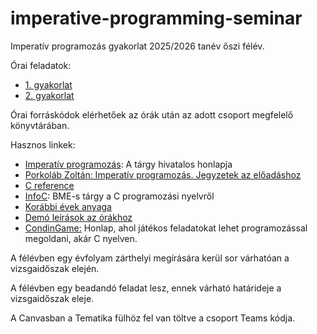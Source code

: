 # imperative-programming-seminar

Imperatív programozás gyakorlat 2025/2026 tanév őszi félév.

Órai feladatok:

* [1. gyakorlat](exercises/gyak01.md)
* [2. gyakorlat](exercises/gyak02.md)


Órai forráskódok elérhetőek az órák után az adott csoport megfelelő könyvtárában.

Hasznos linkek:
* [Imperatív programozás](http://kto.web.elte.hu/hu/oktatas/imp/): A tárgy hivatalos honlapja
* [Porkoláb Zoltán: Imperatív programozás. Jegyzetek az előadáshoz](http://gsd.web.elte.hu/imper/)
* [C reference](https://en.cppreference.com/w/c.html)
* [InfoC](https://infoc.eet.bme.hu/): BME-s tárgy a C programozási nyelvről
* [Korábbi évek anyaga](./arch/)
* [Demó leírások az órákhoz](./exercises/demos.md)
* [CondinGame:](https://www.codingame.com/start/) Honlap, ahol játékos feladatokat lehet programozással megoldani, akár C nyelven.

A félévben egy évfolyam zárthelyi megírására kerül sor várhatóan a vizsgaidőszak elején.

A félévben egy beadandó feladat lesz, ennek várható határideje a vizsgaidőszak eleje.

A Canvasban a Tematika fülhöz fel van töltve a csoport Teams kódja.

